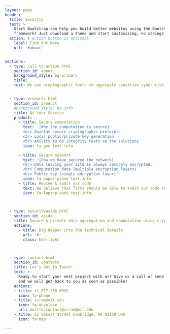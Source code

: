```yaml
---
layout: page
header:
  title: Security
  text: >
    Start Bootstrap can help you build better websites using the Bootstrap
    framework! Just download a theme and start customizing, no strings attached!
  action: # action button is optional
    label: Find Out More
    url: '#about'


sections:
  - type: call-to-action.html
    section_id: about
    background_style: bg-primary
    title: 
    text: We use cryptographic tools to aggregate sensitive cyber-risk data and learn how to help firms, companies, governments and organizations better defend their networks and data.   


  - type: products.html
    section_id: product
    #background_style: bg-info
    title: At Your Service
    product:
      - title: Secure computation
        text: '[Why the computation is secure]
		<br> Quantum-secure cryptographic protocols
		<br> Local public/private key generation
		<br> Ability to do integrity tests on the solutions'
        icon: fa-gem text-info

      - title: Secure network 
        text: '[How we have secured the network]
		<br> Data leaving your site is always securely encrypted.
		<br> Computation data (multiple encryption layers)
		<br> Public key (single encryption layer)'
        icon: fa-paper-plane text-info
      - title: Review & audit our code 
        text: We believe that firms should be able to audit our code to ensure that their data is handled correctly and safely. Computation participants get access to our code to review for themselves. 
        icon: fa-laptop-code text-info
     


  - type: securityaside.html
    section_id: aside
    title: Secure & private data aggregation and computation using cryptographic tools built by MIT experts. 
    actions:
      - title: Dig deeper into the technical details
        url: '#'
        class: btn-light



  - type: contact.html
    section_id: contacts
    title: Let's Get In Touch!
    text: >-
      Ready to start your next project with us? Give us a call or send us an email
      and we will get back to you as soon as possible!
    actions:
    - title: +1 617 258 6392
      icon: fa-phone
    - title: scram@mit.edu
      icon: fa-envelope
      url: mailto:contact@scram@mit.edu
    - title: 32 Vassar Street Cambridge, MA 02139 USA
      icon: fa-map

---
```

